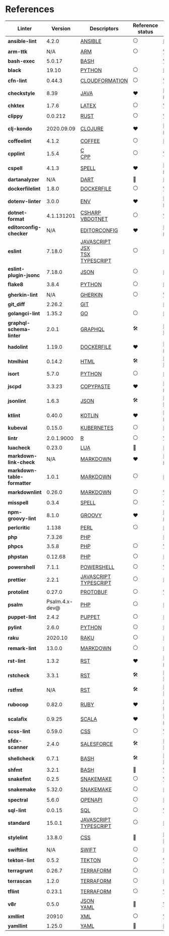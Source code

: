 <!-- This file has been automatically generated by build.py (generate_documentation_all_linters method) -->
<!-- markdownlint-disable -->

# References

| Linter                       | Version        | Descriptors                                                                                                                                                                    | Reference status    | URL                                                                                                                                                  |
|------------------------------|----------------|--------------------------------------------------------------------------------------------------------------------------------------------------------------------------------|---------------------|------------------------------------------------------------------------------------------------------------------------------------------------------|
| **ansible-lint**             | 4.2.0          | [ANSIBLE](descriptors/ansible_ansible_lint.md)                                                                                                                                 | :white_circle:      | [Repository](https://github.com/ansible/ansible-lint){target=_blank}                                                                                 |
| **arm-ttk**                  | N/A            | [ARM](descriptors/arm_arm_ttk.md)                                                                                                                                              | :white_circle:      | [Web Site](https://github.com/Azure/arm-ttk){target=_blank}                                                                                          |
| **bash-exec**                | 5.0.17         | [BASH](descriptors/bash_bash_exec.md)                                                                                                                                          | <!-- -->            | [Web Site](https://tiswww.case.edu/php/chet/bash/bashtop.html){target=_blank}                                                                        |
| **black**                    | 19.10          | [PYTHON](descriptors/python_black.md)                                                                                                                                          | :white_circle:      | [Repository](https://github.com/psf/black){target=_blank}                                                                                            |
| **cfn-lint**                 | 0.44.3         | [CLOUDFORMATION](descriptors/cloudformation_cfn_lint.md)                                                                                                                       | :white_circle:      | [Web Site](https://github.com/martysweet/cfn-lint){target=_blank}                                                                                    |
| **checkstyle**               | 8.39           | [JAVA](descriptors/java_checkstyle.md)                                                                                                                                         | :heart:             | [Mega-Linter reference](https://checkstyle.sourceforge.io/index.html#Related_Tools_Active_Tools){target=_blank}                                      |
| **chktex**                   | 1.7.6          | [LATEX](descriptors/latex_chktex.md)                                                                                                                                           | :white_circle:      | [Web Site](https://www.nongnu.org/chktex){target=_blank}                                                                                             |
| **clippy**                   | 0.0.212        | [RUST](descriptors/rust_clippy.md)                                                                                                                                             | :white_circle:      | [Web Site](https://github.com/rust-lang/rust-clippy){target=_blank}                                                                                  |
| **clj-kondo**                | 2020.09.09     | [CLOJURE](descriptors/clojure_clj_kondo.md)                                                                                                                                    | :heart:             | [Mega-Linter reference](https://github.com/borkdude/clj-kondo/blob/master/doc/ci-integration.md#github){target=_blank}                               |
| **coffeelint**               | 4.1.2          | [COFFEE](descriptors/coffee_coffeelint.md)                                                                                                                                     | :white_circle:      | [Repository](https://github.com/clutchski/coffeelint){target=_blank}                                                                                 |
| **cpplint**                  | 1.5.4          | [C](descriptors/c_cpplint.md)<br/> [CPP](descriptors/cpp_cpplint.md)                                                                                                           | :white_circle:      | [Web Site](https://github.com/cpplint/cpplint){target=_blank}                                                                                        |
| **cspell**                   | 4.1.3          | [SPELL](descriptors/spell_cspell.md)                                                                                                                                           | :heart:             | [Mega-Linter reference](https://github.com/streetsidesoftware/cspell/tree/master/packages/cspell#mega-linter){target=_blank}                         |
| **dartanalyzer**             | N/A            | [DART](descriptors/dart_dartanalyzer.md)                                                                                                                                       | :no_entry_sign:     | [Repository](https://github.com/dart-lang/sdk){target=_blank}                                                                                        |
| **dockerfilelint**           | 1.8.0          | [DOCKERFILE](descriptors/dockerfile_dockerfilelint.md)                                                                                                                         | :white_circle:      | [Web Site](https://github.com/replicatedhq/dockerfilelint){target=_blank}                                                                            |
| **dotenv-linter**            | 3.0.0          | [ENV](descriptors/env_dotenv_linter.md)                                                                                                                                        | :heart:             | [Mega-Linter reference](https://dotenv-linter.github.io/#/integrations/mega_linter){target=_blank}                                                   |
| **dotnet-format**            | 4.1.131201     | [CSHARP](descriptors/csharp_dotnet_format.md)<br/> [VBDOTNET](descriptors/vbdotnet_dotnet_format.md)                                                                           | :white_circle:      | [Web Site](https://github.com/dotnet/format){target=_blank}                                                                                          |
| **editorconfig-checker**     | N/A            | [EDITORCONFIG](descriptors/editorconfig_editorconfig_checker.md)                                                                                                               | :heart:             | [Mega-Linter reference](https://github.com/editorconfig-checker/editorconfig-checker#mega-linter){target=_blank}                                     |
| **eslint**                   | 7.18.0         | [JAVASCRIPT](descriptors/javascript_eslint.md)<br/> [JSX](descriptors/jsx_eslint.md)<br/> [TSX](descriptors/tsx_eslint.md)<br/> [TYPESCRIPT](descriptors/typescript_eslint.md) | :white_circle:      | [Repository](https://github.com/eslint/eslint){target=_blank}                                                                                        |
| **eslint-plugin-jsonc**      | 7.18.0         | [JSON](descriptors/json_eslint_plugin_jsonc.md)                                                                                                                                | :white_circle:      | [Repository](https://github.com/ota-meshi/eslint-plugin-jsonc){target=_blank}                                                                        |
| **flake8**                   | 3.8.4          | [PYTHON](descriptors/python_flake8.md)                                                                                                                                         | :white_circle:      | [Repository](https://github.com/PyCQA/flake8){target=_blank}                                                                                         |
| **gherkin-lint**             | N/A            | [GHERKIN](descriptors/gherkin_gherkin_lint.md)                                                                                                                                 | :white_circle:      | [Web Site](https://github.com/vsiakka/gherkin-lint){target=_blank}                                                                                   |
| **git_diff**                 | 2.26.2         | [GIT](descriptors/git_git_diff.md)                                                                                                                                             | <!-- -->            | [Repository](https://github.com/git/git){target=_blank}                                                                                              |
| **golangci-lint**            | 1.35.2         | [GO](descriptors/go_golangci_lint.md)                                                                                                                                          | :white_circle:      | [Repository](https://github.com/golangci/golangci-lint){target=_blank}                                                                               |
| **graphql-schema-linter**    | 2.0.1          | [GRAPHQL](descriptors/graphql_graphql_schema_linter.md)                                                                                                                        | :hammer_and_wrench: | [Pull Request](https://github.com/cjoudrey/graphql-schema-linter/pull/272){target=_blank}                                                            |
| **hadolint**                 | 1.19.0         | [DOCKERFILE](descriptors/dockerfile_hadolint.md)                                                                                                                               | :heart:             | [Mega-Linter reference](https://github.com/hadolint/hadolint/blob/master/docs/INTEGRATION.md#mega-linter){target=_blank}                             |
| **htmlhint**                 | 0.14.2         | [HTML](descriptors/html_htmlhint.md)                                                                                                                                           | :hammer_and_wrench: | [Pull Request](https://github.com/htmlhint/HTMLHint/pull/579/files){target=_blank}                                                                   |
| **isort**                    | 5.7.0          | [PYTHON](descriptors/python_isort.md)                                                                                                                                          | :white_circle:      | [Repository](https://github.com/PyCQA/isort){target=_blank}                                                                                          |
| **jscpd**                    | 3.3.23         | [COPYPASTE](descriptors/copypaste_jscpd.md)                                                                                                                                    | :heart:             | [Mega-Linter reference](https://github.com/kucherenko/jscpd#who-uses-jscpd){target=_blank}                                                           |
| **jsonlint**                 | 1.6.3          | [JSON](descriptors/json_jsonlint.md)                                                                                                                                           | :hammer_and_wrench: | [Pull Request](https://github.com/zaach/jsonlint/pull/127){target=_blank}                                                                            |
| **ktlint**                   | 0.40.0         | [KOTLIN](descriptors/kotlin_ktlint.md)                                                                                                                                         | :heart:             | [Mega-Linter reference](https://github.com/pinterest/ktlint#-with-continuous-integration){target=_blank}                                             |
| **kubeval**                  | 0.15.0         | [KUBERNETES](descriptors/kubernetes_kubeval.md)                                                                                                                                | :white_circle:      | [Repository](https://github.com/instrumenta/kubeval){target=_blank}                                                                                  |
| **lintr**                    | 2.0.1.9000     | [R](descriptors/r_lintr.md)                                                                                                                                                    | :white_circle:      | [Web Site](https://github.com/jimhester/lintr){target=_blank}                                                                                        |
| **luacheck**                 | 0.23.0         | [LUA](descriptors/lua_luacheck.md)                                                                                                                                             | :no_entry_sign:     | [Repository](https://github.com/luarocks/luacheck){target=_blank}                                                                                    |
| **markdown-link-check**      | N/A            | [MARKDOWN](descriptors/markdown_markdown_link_check.md)                                                                                                                        | :heart:             | [Mega-Linter reference](https://github.com/tcort/markdown-link-check#run-in-other-tools){target=_blank}                                              |
| **markdown-table-formatter** | 1.0.1          | [MARKDOWN](descriptors/markdown_markdown_table_formatter.md)                                                                                                                   | :white_circle:      | [Repository](https://github.com/nvuillam/markdown-table-formatter){target=_blank}                                                                    |
| **markdownlint**             | 0.26.0         | [MARKDOWN](descriptors/markdown_markdownlint.md)                                                                                                                               | :white_circle:      | [Web Site](https://github.com/DavidAnson/markdownlint){target=_blank}                                                                                |
| **misspell**                 | 0.3.4          | [SPELL](descriptors/spell_misspell.md)                                                                                                                                         | :white_circle:      | [Web Site](https://github.com/client9/misspell){target=_blank}                                                                                       |
| **npm-groovy-lint**          | 8.1.0          | [GROOVY](descriptors/groovy_npm_groovy_lint.md)                                                                                                                                | :heart:             | [Mega-Linter reference](https://nvuillam.github.io/npm-groovy-lint/#mega-linter){target=_blank}                                                      |
| **perlcritic**               | 1.138          | [PERL](descriptors/perl_perlcritic.md)                                                                                                                                         | :white_circle:      | [Repository](https://github.com/Perl-Critic/Perl-Critic){target=_blank}                                                                              |
| **php**                      | 7.3.26         | [PHP](descriptors/php_php.md)                                                                                                                                                  | <!-- -->            | [Repository](https://github.com/php/php-src){target=_blank}                                                                                          |
| **phpcs**                    | 3.5.8          | [PHP](descriptors/php_phpcs.md)                                                                                                                                                | :white_circle:      | [Web Site](https://github.com/squizlabs/PHP_CodeSniffer){target=_blank}                                                                              |
| **phpstan**                  | 0.12.68        | [PHP](descriptors/php_phpstan.md)                                                                                                                                              | :white_circle:      | [Repository](https://github.com/phpstan/phpstan){target=_blank}                                                                                      |
| **powershell**               | 7.1.1          | [POWERSHELL](descriptors/powershell_powershell.md)                                                                                                                             | :white_circle:      | [Web Site](https://github.com/PowerShell/PSScriptAnalyzer){target=_blank}                                                                            |
| **prettier**                 | 2.2.1          | [JAVASCRIPT](descriptors/javascript_prettier.md)<br/> [TYPESCRIPT](descriptors/typescript_prettier.md)                                                                         | :white_circle:      | [Repository](https://github.com/prettier/prettier){target=_blank}                                                                                    |
| **protolint**                | 0.27.0         | [PROTOBUF](descriptors/protobuf_protolint.md)                                                                                                                                  | :white_circle:      | [Web Site](https://github.com/yoheimuta/protolint){target=_blank}                                                                                    |
| **psalm**                    | Psalm.4.x-dev@ | [PHP](descriptors/php_psalm.md)                                                                                                                                                | :white_circle:      | [Repository](https://github.com/vimeo/psalm){target=_blank}                                                                                          |
| **puppet-lint**              | 2.4.2          | [PUPPET](descriptors/puppet_puppet_lint.md)                                                                                                                                    | :white_circle:      | [Repository](https://github.com/rodjek/puppet-lint){target=_blank}                                                                                   |
| **pylint**                   | 2.6.0          | [PYTHON](descriptors/python_pylint.md)                                                                                                                                         | :white_circle:      | [Repository](https://github.com/PyCQA/pylint){target=_blank}                                                                                         |
| **raku**                     | 2020.10        | [RAKU](descriptors/raku_raku.md)                                                                                                                                               | :white_circle:      | [Repository](https://github.com/rakudo/rakudo){target=_blank}                                                                                        |
| **remark-lint**              | 13.0.0         | [MARKDOWN](descriptors/markdown_remark_lint.md)                                                                                                                                | :white_circle:      | [Repository](https://github.com/remarkjs/remark-lint){target=_blank}                                                                                 |
| **rst-lint**                 | 1.3.2          | [RST](descriptors/rst_rst_lint.md)                                                                                                                                             | :heart:             | [Mega-Linter reference](https://github.com/twolfson/restructuredtext-lint/wiki/Integration-in-other-tools#integration-in-other-tools){target=_blank} |
| **rstcheck**                 | 3.3.1          | [RST](descriptors/rst_rstcheck.md)                                                                                                                                             | :hammer_and_wrench: | [Pull Request](https://github.com/myint/rstcheck/pull/73){target=_blank}                                                                             |
| **rstfmt**                   | N/A            | [RST](descriptors/rst_rstfmt.md)                                                                                                                                               | :hammer_and_wrench: | [Pull Request](https://github.com/dzhu/rstfmt/pull/1){target=_blank}                                                                                 |
| **rubocop**                  | 0.82.0         | [RUBY](descriptors/ruby_rubocop.md)                                                                                                                                            | :heart:             | [Mega-Linter reference](https://docs.rubocop.org/rubocop/integration_with_other_tools.html#mega-linter-integration){target=_blank}                   |
| **scalafix**                 | 0.9.25         | [SCALA](descriptors/scala_scalafix.md)                                                                                                                                         | :heart:             | [Mega-Linter reference](https://scalacenter.github.io/scalafix/docs/users/installation.html#plugins-for-other-build-tools){target=_blank}            |
| **scss-lint**                | 0.59.0         | [CSS](descriptors/css_scss_lint.md)                                                                                                                                            | :white_circle:      | [Web Site](https://github.com/sds/scss-lint){target=_blank}                                                                                          |
| **sfdx-scanner**             | 2.4.0          | [SALESFORCE](descriptors/salesforce_sfdx_scanner.md)                                                                                                                           | :hammer_and_wrench: | [Pull Request](https://github.com/forcedotcom/sfdx-scanner/pull/307){target=_blank}                                                                  |
| **shellcheck**               | 0.7.1          | [BASH](descriptors/bash_shellcheck.md)                                                                                                                                         | :hammer_and_wrench: | [Pull Request](https://github.com/koalaman/shellcheck/pull/2076){target=_blank}                                                                      |
| **shfmt**                    | 3.2.1          | [BASH](descriptors/bash_shfmt.md)                                                                                                                                              | :no_entry_sign:     | [Web Site](https://github.com/mvdan/sh){target=_blank}                                                                                               |
| **snakefmt**                 | 0.2.5          | [SNAKEMAKE](descriptors/snakemake_snakefmt.md)                                                                                                                                 | :white_circle:      | [Web Site](https://github.com/snakemake/snakefmt){target=_blank}                                                                                     |
| **snakemake**                | 5.32.0         | [SNAKEMAKE](descriptors/snakemake_snakemake.md)                                                                                                                                | :white_circle:      | [Repository](https://github.com/snakemake/snakemake){target=_blank}                                                                                  |
| **spectral**                 | 5.6.0          | [OPENAPI](descriptors/openapi_spectral.md)                                                                                                                                     | :white_circle:      | [Repository](https://github.com/stoplightio/spectral){target=_blank}                                                                                 |
| **sql-lint**                 | 0.0.15         | [SQL](descriptors/sql_sql_lint.md)                                                                                                                                             | :white_circle:      | [Web Site](https://github.com/joereynolds/sql-lint){target=_blank}                                                                                   |
| **standard**                 | 15.0.1         | [JAVASCRIPT](descriptors/javascript_standard.md)<br/> [TYPESCRIPT](descriptors/typescript_standard.md)                                                                         | :white_circle:      | [Repository](https://github.com/standard/standard){target=_blank}                                                                                    |
| **stylelint**                | 13.8.0         | [CSS](descriptors/css_stylelint.md)                                                                                                                                            | :love_letter:       | [Pull Request](https://github.com/stylelint/stylelint/pull/5088#ok){target=_blank}                                                                   |
| **swiftlint**                | N/A            | [SWIFT](descriptors/swift_swiftlint.md)                                                                                                                                        | :white_circle:      | [Repository](https://github.com/realm/SwiftLint){target=_blank}                                                                                      |
| **tekton-lint**              | 0.5.2          | [TEKTON](descriptors/tekton_tekton_lint.md)                                                                                                                                    | :white_circle:      | [Web Site](https://github.com/IBM/tekton-lint){target=_blank}                                                                                        |
| **terragrunt**               | 0.26.7         | [TERRAFORM](descriptors/terraform_terragrunt.md)                                                                                                                               | :white_circle:      | [Repository](https://github.com/gruntwork-io/terragrunt){target=_blank}                                                                              |
| **terrascan**                | 1.2.0          | [TERRAFORM](descriptors/terraform_terrascan.md)                                                                                                                                | :white_circle:      | [Repository](https://github.com/accurics/terrascan){target=_blank}                                                                                   |
| **tflint**                   | 0.23.1         | [TERRAFORM](descriptors/terraform_tflint.md)                                                                                                                                   | :white_circle:      | [Web Site](https://github.com/terraform-linters/tflint){target=_blank}                                                                               |
| **v8r**                      | 0.5.0          | [JSON](descriptors/json_v8r.md)<br/> [YAML](descriptors/yaml_v8r.md)                                                                                                           | :no_entry_sign:     | [Web Site](https://github.com/chris48s/v8r){target=_blank}                                                                                           |
| **xmllint**                  | 20910          | [XML](descriptors/xml_xmllint.md)                                                                                                                                              | :white_circle:      | [Web Site](http://xmlsoft.org/xmllint.html){target=_blank}                                                                                           |
| **yamllint**                 | 1.25.0         | [YAML](descriptors/yaml_yamllint.md)                                                                                                                                           | :no_entry_sign:     | [Repository](https://github.com/adrienverge/yamllint){target=_blank}                                                                                 |
